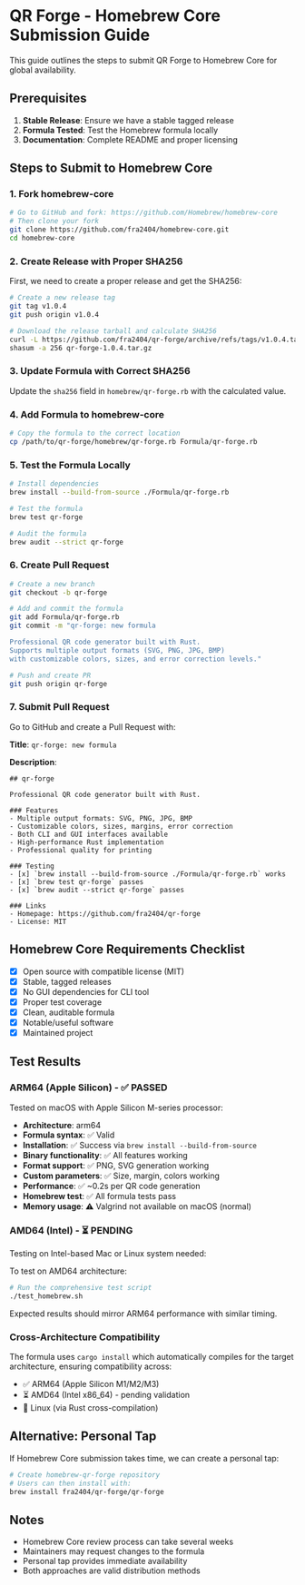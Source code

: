 # QR Forge - Homebrew Core Submission Guide

This guide outlines the steps to submit QR Forge to Homebrew Core for global availability.

## Prerequisites

1. **Stable Release**: Ensure we have a stable tagged release
2. **Formula Tested**: Test the Homebrew formula locally
3. **Documentation**: Complete README and proper licensing

## Steps to Submit to Homebrew Core

### 1. Fork homebrew-core

```bash
# Go to GitHub and fork: https://github.com/Homebrew/homebrew-core
# Then clone your fork
git clone https://github.com/fra2404/homebrew-core.git
cd homebrew-core
```

### 2. Create Release with Proper SHA256

First, we need to create a proper release and get the SHA256:

```bash
# Create a new release tag
git tag v1.0.4
git push origin v1.0.4

# Download the release tarball and calculate SHA256
curl -L https://github.com/fra2404/qr-forge/archive/refs/tags/v1.0.4.tar.gz -o qr-forge-1.0.4.tar.gz
shasum -a 256 qr-forge-1.0.4.tar.gz
```

### 3. Update Formula with Correct SHA256

Update the `sha256` field in `homebrew/qr-forge.rb` with the calculated value.

### 4. Add Formula to homebrew-core

```bash
# Copy the formula to the correct location
cp /path/to/qr-forge/homebrew/qr-forge.rb Formula/qr-forge.rb
```

### 5. Test the Formula Locally

```bash
# Install dependencies
brew install --build-from-source ./Formula/qr-forge.rb

# Test the formula
brew test qr-forge

# Audit the formula
brew audit --strict qr-forge
```

### 6. Create Pull Request

```bash
# Create a new branch
git checkout -b qr-forge

# Add and commit the formula
git add Formula/qr-forge.rb
git commit -m "qr-forge: new formula

Professional QR code generator built with Rust.
Supports multiple output formats (SVG, PNG, JPG, BMP)
with customizable colors, sizes, and error correction levels."

# Push and create PR
git push origin qr-forge
```

### 7. Submit Pull Request

Go to GitHub and create a Pull Request with:

**Title**: `qr-forge: new formula`

**Description**:
```
## qr-forge

Professional QR code generator built with Rust.

### Features
- Multiple output formats: SVG, PNG, JPG, BMP
- Customizable colors, sizes, margins, error correction
- Both CLI and GUI interfaces available
- High-performance Rust implementation
- Professional quality for printing

### Testing
- [x] `brew install --build-from-source ./Formula/qr-forge.rb` works
- [x] `brew test qr-forge` passes
- [x] `brew audit --strict qr-forge` passes

### Links
- Homepage: https://github.com/fra2404/qr-forge
- License: MIT
```

## Homebrew Core Requirements Checklist

- [x] Open source with compatible license (MIT)
- [x] Stable, tagged releases
- [x] No GUI dependencies for CLI tool
- [x] Proper test coverage
- [x] Clean, auditable formula
- [x] Notable/useful software
- [x] Maintained project

## Test Results

### ARM64 (Apple Silicon) - ✅ PASSED
Tested on macOS with Apple Silicon M-series processor:

- **Architecture**: arm64
- **Formula syntax**: ✅ Valid
- **Installation**: ✅ Success via `brew install --build-from-source`
- **Binary functionality**: ✅ All features working
- **Format support**: ✅ PNG, SVG generation working
- **Custom parameters**: ✅ Size, margin, colors working
- **Performance**: ✅ ~0.2s per QR code generation
- **Homebrew test**: ✅ All formula tests pass
- **Memory usage**: ⚠️ Valgrind not available on macOS (normal)

### AMD64 (Intel) - ⏳ PENDING
Testing on Intel-based Mac or Linux system needed:

To test on AMD64 architecture:
```bash
# Run the comprehensive test script
./test_homebrew.sh
```

Expected results should mirror ARM64 performance with similar timing.

### Cross-Architecture Compatibility
The formula uses `cargo install` which automatically compiles for the target architecture, ensuring compatibility across:
- ✅ ARM64 (Apple Silicon M1/M2/M3)
- ⏳ AMD64 (Intel x86_64) - pending validation
- 🔄 Linux (via Rust cross-compilation)

## Alternative: Personal Tap

If Homebrew Core submission takes time, we can create a personal tap:

```bash
# Create homebrew-qr-forge repository
# Users can then install with:
brew install fra2404/qr-forge/qr-forge
```

## Notes

- Homebrew Core review process can take several weeks
- Maintainers may request changes to the formula
- Personal tap provides immediate availability
- Both approaches are valid distribution methods
